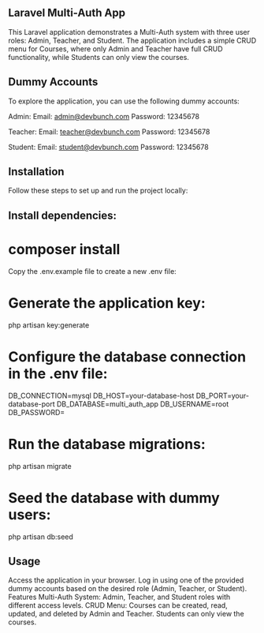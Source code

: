 ## Laravel Multi-Auth App

This Laravel application demonstrates a Multi-Auth system with three user roles: Admin, Teacher, and Student. The application includes a simple CRUD menu for Courses, where only Admin and Teacher have full CRUD functionality, while Students can only view the courses.

## Dummy Accounts
To explore the application, you can use the following dummy accounts:

Admin:
Email: admin@devbunch.com
Password: 12345678

Teacher:
Email: teacher@devbunch.com
Password: 12345678

Student:
Email: student@devbunch.com
Password: 12345678


## Installation
Follow these steps to set up and run the project locally:


## Install dependencies:

# composer install
Copy the .env.example file to create a new .env file:

# Generate the application key:
php artisan key:generate

# Configure the database connection in the .env file:

DB_CONNECTION=mysql
DB_HOST=your-database-host
DB_PORT=your-database-port
DB_DATABASE=multi_auth_app
DB_USERNAME=root
DB_PASSWORD=

# Run the database migrations:
php artisan migrate

# Seed the database with dummy users:
php artisan db:seed


## Usage
Access the application in your browser.
Log in using one of the provided dummy accounts based on the desired role (Admin, Teacher, or Student).
Features
Multi-Auth System: Admin, Teacher, and Student roles with different access levels.
CRUD Menu: Courses can be created, read, updated, and deleted by Admin and Teacher. Students can only view the courses.
